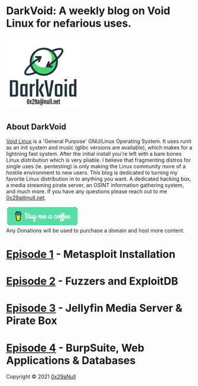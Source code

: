 # DarkVoid: A weekly blog on Void Linux for nefarious uses.
![](https://github.com/0x29aNull/DarkVoid/blob/main/DVLogo.png?raw=true)
## About DarkVoid
[Void Linux](https://www.voidlinux.org) is a 'General Purpose' GNU/Linux Operating System. It uses runit
as an init system and muslc (glibc versions are available), which makes for
a lightning fast system. After the initial install you're left with a bare
bones Linux distribution which is very pliable. I believe that fragmenting
distros for single uses (ie. pentesting) is only making the Linux community
more of a hostile environment to new users. This blog is dedicated to turning
my favorite Linux distribution in to anything you want. A dedicated hacking
box, a media streaming pirate server, an OSINT information gathering system,
and much more. If you have any questions please reach out to me [0x29a@null.net](0x29a@null.net).

[<img src="https://github.com/0x29aNull/DarkVoid/blob/main/coffee.png?raw=true">](https://www.buymeacoffee.com/0x29a) \
Any Donations will be used to purchase a domain and host more content.

# [Episode 1](https://github.com/0x29aNull/DarkVoid/blob/main/DV-Episode1.md) - Metasploit Installation
# [Episode 2](https://github.com/0x29aNull/DarkVoid/blob/main/DV-Episode2.md) - Fuzzers and ExploitDB
# [Episode 3](https://github.com/0x29aNull/DarkVoid/blob/main/DV-Episode3.md) - Jellyfin Media Server & Pirate Box
# [Episode 4](https://github.com/0x29aNull/DarkVoid/blob/main/DV-Episode4.md) - BurpSuite, Web Applications & Databases

Copyright © 2021 [0x29aNull](mailto:0x29a@null.net)
